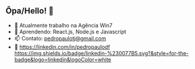 ## Ôpa/Hello! 👋

- 🔭 Atualmente trabalho na Agência Win7
- 🌱 Aprendendo: React.js, Node.js e Javascript
- 📫 Contato: pedropaulotj@gmail.com
- 👤 https://linkedin.com/in/pedropaulodf
https://img.shields.io/badge/linkedin-%230077B5.svg?&style=for-the-badge&logo=linkedin&logoColor=white
